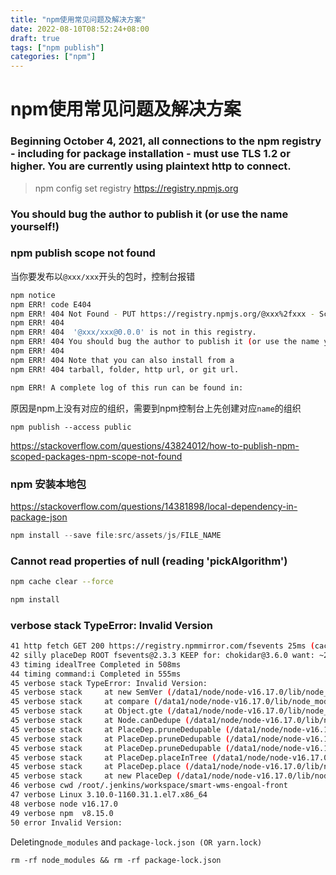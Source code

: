 ```yaml
---
title: "npm使用常见问题及解决方案"
date: 2022-08-10T08:52:24+08:00
draft: true
tags: ["npm publish"]
categories: ["npm"]
---
```


# npm使用常见问题及解决方案

### Beginning October 4, 2021, all connections to the npm registry - including for package installation - must use TLS 1.2 or higher. You are currently using plaintext http to connect.

> npm config set registry https://registry.npmjs.org

### You should bug the author to publish it (or use the name yourself!)


### npm publish scope not found

当你要发布以`@xxx/xxx`开头的包时，控制台报错

```bash
npm notice
npm ERR! code E404
npm ERR! 404 Not Found - PUT https://registry.npmjs.org/@xxx%2fxxx - Scope not found
npm ERR! 404
npm ERR! 404  '@xxx/xxx@0.0.0' is not in this registry.
npm ERR! 404 You should bug the author to publish it (or use the name yourself!)
npm ERR! 404
npm ERR! 404 Note that you can also install from a
npm ERR! 404 tarball, folder, http url, or git url.

npm ERR! A complete log of this run can be found in:
```

原因是npm上没有对应的组织，需要到npm控制台上先创建对应`name`的组织

`npm publish --access public`


https://stackoverflow.com/questions/43824012/how-to-publish-npm-scoped-packages-npm-scope-not-found


### npm 安装本地包

https://stackoverflow.com/questions/14381898/local-dependency-in-package-json

```js
npm install --save file:src/assets/js/FILE_NAME
```


### Cannot read properties of null (reading 'pickAlgorithm')

```bash
npm cache clear --force

npm install
```

### verbose stack TypeError: Invalid Version

```bash
41 http fetch GET 200 https://registry.npmmirror.com/fsevents 25ms (cache hit)
42 silly placeDep ROOT fsevents@2.3.3 KEEP for: chokidar@3.6.0 want: ~2.3.2
43 timing idealTree Completed in 508ms
44 timing command:i Completed in 555ms
45 verbose stack TypeError: Invalid Version: 
45 verbose stack     at new SemVer (/data1/node/node-v16.17.0/lib/node_modules/npm/node_modules/semver/classes/semver.js:38:13)
45 verbose stack     at compare (/data1/node/node-v16.17.0/lib/node_modules/npm/node_modules/semver/functions/compare.js:3:32)
45 verbose stack     at Object.gte (/data1/node/node-v16.17.0/lib/node_modules/npm/node_modules/semver/functions/gte.js:2:30)
45 verbose stack     at Node.canDedupe (/data1/node/node-v16.17.0/lib/node_modules/npm/node_modules/@npmcli/arborist/lib/node.js:1071:32)
45 verbose stack     at PlaceDep.pruneDedupable (/data1/node/node-v16.17.0/lib/node_modules/npm/node_modules/@npmcli/arborist/lib/place-dep.js:468:14)
45 verbose stack     at PlaceDep.pruneDedupable (/data1/node/node-v16.17.0/lib/node_modules/npm/node_modules/@npmcli/arborist/lib/place-dep.js:486:14)
45 verbose stack     at PlaceDep.pruneDedupable (/data1/node/node-v16.17.0/lib/node_modules/npm/node_modules/@npmcli/arborist/lib/place-dep.js:486:14)
45 verbose stack     at PlaceDep.placeInTree (/data1/node/node-v16.17.0/lib/node_modules/npm/node_modules/@npmcli/arborist/lib/place-dep.js:270:12)
45 verbose stack     at PlaceDep.place (/data1/node/node-v16.17.0/lib/node_modules/npm/node_modules/@npmcli/arborist/lib/place-dep.js:216:10)
45 verbose stack     at new PlaceDep (/data1/node/node-v16.17.0/lib/node_modules/npm/node_modules/@npmcli/arborist/lib/place-dep.js:73:10)
46 verbose cwd /root/.jenkins/workspace/smart-wms-engoal-front
47 verbose Linux 3.10.0-1160.31.1.el7.x86_64
48 verbose node v16.17.0
49 verbose npm  v8.15.0
50 error Invalid Version: 
```

Deleting`node_modules` and `package-lock.json (OR yarn.lock)`

```
rm -rf node_modules && rm -rf package-lock.json
```
